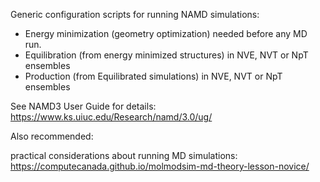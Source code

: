 Generic configuration scripts for running NAMD simulations:

- Energy minimization (geometry optimization) needed before any MD run.
- Equilibration (from energy minimized structures) in NVE, NVT or NpT ensembles
- Production (from Equilibrated simulations) in NVE, NVT or NpT ensembles

See NAMD3 User Guide for details:
https://www.ks.uiuc.edu/Research/namd/3.0/ug/

Also recommended: 

practical considerations about running MD simulations:
https://computecanada.github.io/molmodsim-md-theory-lesson-novice/

